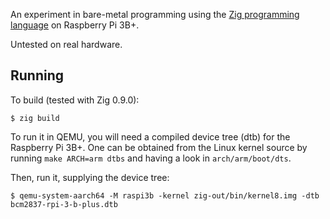 An experiment in bare-metal programming using the [Zig programming language](https://ziglang.org/) on Raspberry Pi 3B+.

Untested on real hardware.

## Running

To build (tested with Zig 0.9.0):

    $ zig build

To run it in QEMU, you will need a compiled device tree (dtb) for the Raspberry
Pi 3B+. One can be obtained from the Linux kernel source by running `make
ARCH=arm dtbs` and having a look in `arch/arm/boot/dts`.

Then, run it, supplying the device tree:

    $ qemu-system-aarch64 -M raspi3b -kernel zig-out/bin/kernel8.img -dtb bcm2837-rpi-3-b-plus.dtb
